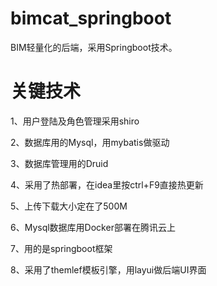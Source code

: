 # bimcat_springboot
BIM轻量化的后端，采用Springboot技术。

# 关键技术
1、用户登陆及角色管理采用shiro

2、数据库用的Mysql，用mybatis做驱动

3、数据库管理用的Druid

4、采用了热部署，在idea里按ctrl+F9直接热更新

5、上传下载大小定在了500M

6、Mysql数据库用Docker部署在腾讯云上

7、用的是springboot框架

8、采用了themlef模板引擎，用layui做后端UI界面
